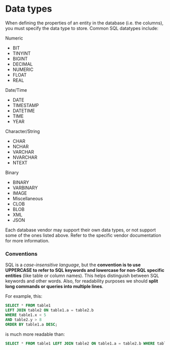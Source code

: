 # Data types

When defining the properties of an entity in the database (i.e. the columns), you must specify the data type to store. Common SQL datatypes include:

Numeric
- BIT
- TINYINT
- BIGINT
- DECIMAL
- NUMERIC
- FLOAT
- REAL

Date/Time
- DATE
- TIMESTAMP
- DATETIME
- TIME
- YEAR

Character/String
- CHAR
- NCHAR
- VARCHAR
- NVARCHAR
- NTEXT

Binary
- BINARY
- VARBINARY
- IMAGE
- Miscellaneous
- CLOB
- BLOB
- XML
- JSON

Each database vendor may support their own data types, or not support some of the ones listed above. Refer to the specific vendor documentation for more information.

### Conventions
SQL is a *case-insensitive language*, but the **convention is to use UPPERCASE to refer to SQL keywords and lowercase for non-SQL specific entities** (like table or column names). This helps distinguish between SQL keywords and other words. Also, for readability purposes we should **split long commands or queries into multiple lines**.

For example, this:

```sql
SELECT * FROM table1
LEFT JOIN table2 ON table1.a = table2.b
WHERE table1.x < 5
AND table2.y > 8
ORDER BY table1.a DESC;
```
is much more readable than:

```sql
SELECT * FROM table1 LEFT JOIN table2 ON table1.a = table2.b WHERE table1.x < 5 AND table2.y > 8 ORDER BY table1.a DESC;
```